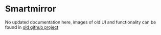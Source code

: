 # Smartmirror

No updated documentation here, images of old UI and functionality can be found in [old github project](https://github.com/snaggedagge/java-development/tree/master/smartmirror-javafx)
